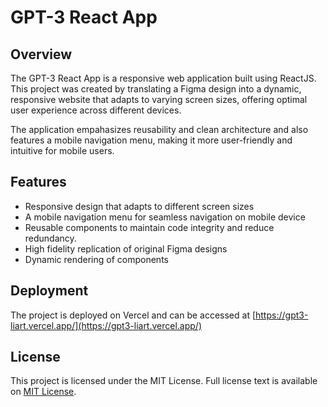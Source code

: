 # GPT-3 React App

## Overview

The GPT-3 React App is a responsive web application built using ReactJS. This project was created by translating a Figma design into a dynamic, responsive website that adapts to varying screen sizes, offering optimal user experience across different devices.

The application empahasizes reusability and clean architecture and also features a mobile navigation menu, making it more user-friendly and intuitive for mobile users.

## Features

- Responsive design that adapts to different screen sizes
- A mobile navigation menu for seamless navigation on mobile device
- Reusable components to maintain code integrity and reduce redundancy.
- High fidelity replication of original Figma designs
- Dynamic rendering of components

## Deployment

The project is deployed on Vercel and can be accessed at [https://gpt3-liart.vercel.app/](https://gpt3-liart.vercel.app/)

## License

This project is licensed under the MIT License. Full license text is available on [MIT License](https://opensource.org/licenses/MIT).



